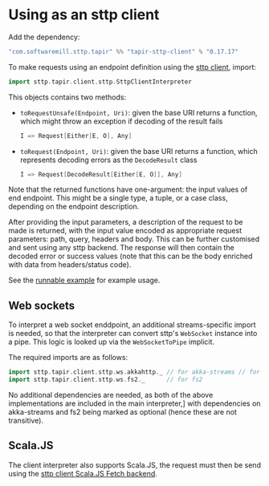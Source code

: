 # Using as an sttp client

Add the dependency:

```scala
"com.softwaremill.sttp.tapir" %% "tapir-sttp-client" % "0.17.17"
```

To make requests using an endpoint definition using the [sttp client](https://github.com/softwaremill/sttp), import:

```scala
import sttp.tapir.client.sttp.SttpClientInterpreter
```

This objects contains two methods:

 - `toRequestUnsafe(Endpoint, Uri)`: given the base URI returns a function, which might throw an exception if 
   decoding of the result fails
   ```scala
   I => Request[Either[E, O], Any]
   ```
 - `toRequest(Endpoint, Uri)`: given the base URI returns a function, which represents decoding errors as the `DecodeResult` 
   class
   ```scala
   I => Request[DecodeResult[Either[E, O]], Any]
   ```

Note that the returned functions have one-argument: the input values of end endpoint. This might be a
single type, a tuple, or a case class, depending on the endpoint description.

After providing the input parameters, a description of the request to be made is returned, with the input value
encoded as appropriate request parameters: path, query, headers and body. This can be further 
customised and sent using any sttp backend. The response will then contain the decoded error or success values
(note that this can be the body enriched with data from headers/status code).

See  the [runnable example](https://github.com/softwaremill/tapir/blob/master/examples/src/main/scala/sttp/tapir/examples/BooksExample.scala)
for example usage.

## Web sockets

To interpret a web socket enddpoint, an additional streams-specific import is needed, so that the interpreter can
convert sttp's `WebSocket` instance into a pipe. This logic is looked up via the `WebSocketToPipe` implicit.

The required imports are as follows:

```scala
import sttp.tapir.client.sttp.ws.akkahttp._ // for akka-streams // for akka-streams
import sttp.tapir.client.sttp.ws.fs2._      // for fs2
```

No additional dependencies are needed, as both of the above implementations are included in the main interpreter,]
with dependencies on akka-streams and fs2 being marked as optional (hence these are not transitive).

## Scala.JS

The client interpreter also supports Scala.JS, the request must then be send using the 
[sttp client Scala.JS Fetch backend](https://sttp.softwaremill.com/en/latest/backends/javascript/fetch.html).